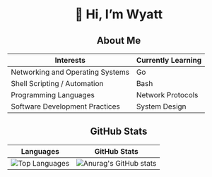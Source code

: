 <div align="center">

# 👋 Hi, I’m Wyatt



## About Me

<div align="center">

| **Interests**                             | **Currently Learning**                      |
|-------------------------------------------|---------------------------------------------|
| Networking and Operating Systems          | Go                                          |
| Shell Scripting / Automation              | Bash                                        |
| Programming Languages                     | Network Protocols                           |
| Software Development Practices            | System Design                               |




## GitHub Stats

<div align="center">


| Languages | GitHub Stats |
|-----------------|--------------|
| ![Top Languages](https://github-readme-stats.vercel.app/api/top-langs/?username=WyattBram&layout=compact&theme=onedark&hide=AMPL&size_weight=0.5&count_weight=0.5) | ![Anurag's GitHub stats](https://github-readme-stats.vercel.app/api?username=WyattBram&theme=onedark&hide=prs) |










<!---
WyattBram/WyattBram is a ✨ special ✨ repository because its `README.md` (this file) appears on your GitHub profile.
You can click the Preview link to take a look at your changes.
--->
